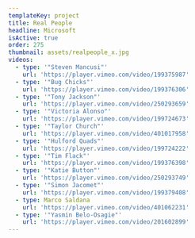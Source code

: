 ```yaml
---
templateKey: project
title: Real People
headline: Microsoft
isActive: true
order: 275
thumbnail: assets/realpeople_x.jpg
videos:
  - type: '"Steven Mancusi"'
    url: 'https://player.vimeo.com/video/199375987'
  - type: '"Bug Chicks"'
    url: 'https://player.vimeo.com/video/199376306'
  - type: '"Tony Jackson"'
    url: 'https://player.vimeo.com/video/250293659'
  - type: '"Victoria Alonso"'
    url: 'https://player.vimeo.com/video/199724673'
  - type: '"Taylor Church"'
    url: 'https://player.vimeo.com/video/401017958'
  - type: '"Hulford Quads"'
    url: 'https://player.vimeo.com/video/199724222'
  - type: '"Tim Flack"'
    url: 'https://player.vimeo.com/video/199376398'
  - type: '"Katie Button"'
    url: 'https://player.vimeo.com/video/250293749'
  - type: '"Simon Jacomet"'
    url: 'https://player.vimeo.com/video/199379408'
  - type: Marco Saldana
    url: 'https://player.vimeo.com/video/401062231'
  - type: '"Yasmin Belo-Osagie"'
    url: 'https://player.vimeo.com/video/201602899'
---
```

